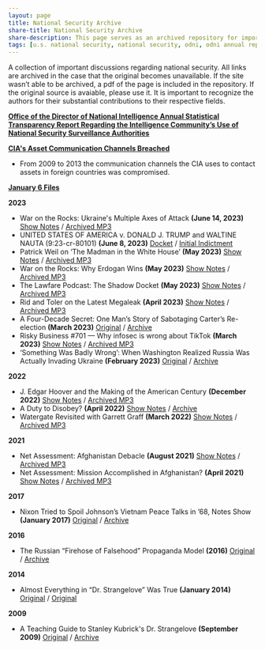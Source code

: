 ```yaml
---
layout: page
title: National Security Archive
share-title: National Security Archive
share-description: This page serves as an archived repository for important research into U.S. national security.
tags: [u.s. national security, national security, odni, odni annual report, odni national security, national security archive]
---
```


A collection of important discussions regarding national security. All links are archived in the case that the original becomes unavailable. If the site wasn’t able to be archived, a pdf of the page is included in the repository. If the original source is avaiable, please use it. It is important to recognize the authors for their substantial contributions to their respective fields.


**[Office of the Director of National Intelligence Annual Statistical Transparency Report Regarding the Intelligence Community’s Use of National Security Surveillance Authorities](national-security/odni-annual-statistical-report.md)**

**[CIA's Asset Communication Channels Breached](national-security/cia-asset-communication-channels-breached.md)**
- From 2009 to 2013 the communication channels the CIA uses to contact assets in foreign countries was compromised.

**[January 6 Files](national-security/january6.md)**

**2023**
- War on the Rocks: Ukraine's Multiple Axes of Attack **(June 14, 2023)** [Show Notes](https://web.archive.org/web/20230615012458/https://warontherocks.libsyn.com/ukraines-multiple-axes-of-attack) / [Archived MP3](https://web.archive.org/web/20230621031948/https://content.libsyn.com/p/c/c/0/cc0a36d28de4bc43/WOTR_June_13_V2.mp3?c_id=154073211&cs_id=154073211&response-content-type=audio%2Fmpeg&Expires=1687320227&Signature=M9dn0qfHJT~k99mseprweeR-I4UafXe8~iz8EhSAb8mr2jRjNnWul0dK6pdYWyAIQsN7r-ths4T3HP1-vTDTPAoQn11VYPVxpqjOHTghxMpmiGtTQzOaudvbEk9izT~Zh~HPL1tO6~775psTs2PSj0Z5iUcs-jFX4s8vcthOMAOycQk7dkQxATvVNdA2nZv1EmFgody48t77cXsFeZQ2RxAfnMngT~iX3WtTcj48bMbTe4y8GgMNhgOccmto3jwzSWrSoPBNLt2Hep7-pqCNdX3IjrR-AD8T0Q45sTI3WIQstte44wZjxmNU8nfL0y9ZLRAlsUJTvmzCQy77v1VbFg__&Key-Pair-Id=K1YS7LZGUP96OI)
- UNITED STATES OF AMERICA v. DONALD J. TRUMP and WALTINE NAUTA (9:23-cr-80101) **(June 8, 2023)** [Docket](https://www.courtlistener.com/docket/67490070/united-states-v-trump/#entry-23) / [Initial Indictment](https://web.archive.org/web/20230616193158/https://storage.courtlistener.com/recap/gov.uscourts.flsd.648653/gov.uscourts.flsd.648653.3.0_8.pdf)
- Patrick Weil on ‘The Madman in the White House’ **(May 2023)** [Show Notes](https://shows.acast.com/lawfare/episodes/patrick-weil-on-the-madman-in-the-white-house) / [Archived MP3](https://web.archive.org/web/20230620214543/https://stitcher2.acast.com/livestitches/5f0bbae43ab5c68e9f96ee43a9b0ff74.mp3?aid=6467c36503f4220011aabc62&chid=db70e2ba-3685-51cc-a106-97ac84d5ae4e&ci=jp39z3SnRWo4r9T2dmhT22IhHjR01j6ds0D8m01iTMt-W3V1mC4VqA%3D%3D&pf=embed&sv=sphinx%401.162.1&uid=65450be27c9772c1470e22ac87b455da&Expires=1687309228913&Key-Pair-Id=K38CTQXUSD0VVB&Signature=KboSKzSvS8sPYeNwCkhfKQui1T0fz81sWrB2n7kXzFrdYzUGEfHFSVHGLEmsml4YYxKTY-G649oOG7xLEms~TVUY04s9-Fsk9KhvOCnxTovwpfy1UwKDSIaoJkuGuM4LzEQIb7DB5YkP6cEkX6jXg1uOdOeTmDT1hmH1F84sh5nMrLmvqXxP0TcvoLAb4XKRbZUjMv5VLHo4SQWBTPv2dQvz35Rj-dSyPF8-u~CfVEpAGbSjQ9GDFXdYalq3MZMrReWjZAYT1XsP0EavFRYEqdA7G9Rv-9XtpZGbhqfd1itEX7qvocTLnPekHzngo2ulyRWyogJIprE73wwSzQm8dA__)
- War on the Rocks: Why Erdogan Wins **(May 2023)** [Show Notes](https://warontherocks.libsyn.com/why-erdogan-wins) / [Archived MP3](https://web.archive.org/web/20230621022127/https://content.libsyn.com/p/4/3/9/439ea6eeb53d4a68/WOTR_May_17_Turkey_V3.mp3?c_id=152325006&cs_id=152325006&response-content-type=audio%2Fmpeg&Expires=1687317314&Signature=Wax798pkNfDEVjTQS7R-dQ~f7MhObtvpdbLhPhLzVgORbFRhPhw6k8xmuzE8JNxaeEMGps9ZIzvF~NHyYCWBXbqpqiWyj9of8br~AtxAAu5-9eW~tCGt-A3YPNq6Kwm48yBDuRr2vtMF~2EJGGzcVglDQ0UIQrOKesE6GnSCBZGx6W923hSuqhLaM4aoczF2b82wgRhVOo69fISO-PkkNjHY95pBeegmzaUxlFfHPm2h7LvppYOA8rvtHYP22TGRuFUaFOul2QWnG55R8tjUmGa8Bdra14GQ4ps68dcN1anwAnw0aa7nQrUmZOzZt3rdVypqs5Y~B3Kq2wtnZeGwsA__&Key-Pair-Id=K1YS7LZGUP96OI)
- The Lawfare Podcast: The Shadow Docket **(May 2023)** [Show Notes](https://www.lawfareblog.com/lawfare-podcast-shadow-docket) / [Archived MP3](https://web.archive.org/web/20230621022423/https://stitcher2.acast.com/livestitches/27e6b2c0cba07eaf6c6230b9078b5a9a.mp3?aid=6462e9f38aa02800119bce6a&chid=db70e2ba-3685-51cc-a106-97ac84d5ae4e&ci=5Df8hMw6Gq0Bz0gRTieSymacB6cc1tRLRvHoKTB1o8UrQgUdx57oZQ%3D%3D&pf=embed&sv=sphinx%401.162.1&uid=98cde81bbd5707732fb365ac793ecc53&Expires=1687325918836&Key-Pair-Id=K38CTQXUSD0VVB&Signature=HbNKq0ur8iPrHJSKkbHzZJ-vlFk0FPps0-6UGeU4Lel6tmp6Yt4YP5cjuvZ2DBL7TB6JwfZbXJVdypQEpZNz6huC7UlIzG4pl4gKTtk-yE28jrxqhbKzWiclkzBWxdo92JhbZv21QgL5yilPYygX15qo~5YTT2A8brJ6ZBmFcWULg4MznB5x73C0HqLHu5V7ccVpSuSnAybstNh0GzFWCcBRFzJePJdHjBR6gmbE4tNFIHvzHyFh0FxoUvC7WSFP8Uk5EptsU~SNnPuSLJC94OwWU0Gd0md1Q-kkUmWQuOSwN5FasIIsxkZZWW2y~uzRYUysLxqLlE9EIsl1sOE0oA__)
- Rid and Toler on the Latest Megaleak **(April 2023)** [Show Notes](https://shows.acast.com/lawfare/episodes/rid-and-toler-on-the-latest-megaleak) / [Archived MP3](https://web.archive.org/web/20230620213124/https://stitcher2.acast.com/livestitches/fcf697d244ee2987dbb7371f10dc992c.mp3?aid=6435e4fd9f37ad00103d225a&chid=db70e2ba-3685-51cc-a106-97ac84d5ae4e&ci=eVLXQRQ2EjO1M-RpXSY7WtvOggfeOuIcdH7bLjbvJMFgbkc8g7NcKA%3D%3D&pf=embed&sv=sphinx%401.162.1&uid=37e27899ad7b0daa984a4f9ae8a60ece&Expires=1687308336562&Key-Pair-Id=K38CTQXUSD0VVB&Signature=T-oFbQ8153MW9wzCugp4slVjdcwPgdwmhnOqzH7BIG8oPLTRhScItyuUR1oOJCYQgHkJUGYfrNxd-kh5Le7Uf6Sb4ZOfD5yKiQgywBiFWFl2iJQ1R09DkAGuf3v03Md9najY5AQ7ux3-PFUcsyLaYk~iMwVHsjX92m6GAe8L~q6JJtTnNs~UMpZOBDjdGX-zLGXgOdTED2FTMiYPWto7IROIAqyMlSzII5CEXaHT87gdGFW3Aib8r9KkuxpBBSe8APDdX1NOX1egmsHiRfZeZG4Pwqecch9OMWgM~sQ~8VORDOKVdNGgeRmGLtPwgpksTOVlFEsqM5j-SxVKl9bHvw__)
- A Four-Decade Secret: One Man’s Story of Sabotaging Carter’s Re-election **(March 2023)** [Original](https://www.nytimes.com/2023/03/18/us/politics/jimmy-carter-october-surprise-iran-hostages.html) / [Archive](https://archive.md/k8UDM)
- Risky Business #701 — Why infosec is wrong about TikTok **(March 2023)** [Show Notes](https://risky.biz/RB701) / [Archived MP3](https://web.archive.org/web/20230329140859/https://media3.risky.biz/RB701.mp3)
- ‘Something Was Badly Wrong’: When Washington Realized Russia Was Actually Invading Ukraine **(February 2023)** [Original](https://www.politico.com/news/magazine/2023/02/24/russia-ukraine-war-oral-history-00083757) / [Archive](https://archive.is/NJSsp)

**2022**
- J. Edgar Hoover and the Making of the American Century **(December 2022)** [Show Notes](https://shows.acast.com/lawfare/episodes/j-edgar-hoover-and-the-making-of-the-american-century) / [Archived MP3](https://web.archive.org/web/20230620214654/https://stitcher2.acast.com/livestitches/db5cdffe05669a4c9b8060754546b94c.mp3?aid=638ed0081a770900114bbd97&chid=db70e2ba-3685-51cc-a106-97ac84d5ae4e&ci=JGBMzKQNhSBVjqH70sTxOHYdoYWulpI7wlc3zzgkEVENvV3QloVwlQ%3D%3D&pf=rss&sv=sphinx%401.161.0&uid=6285d53211f6da9a722a6922ba6c9100&Expires=1685308522437&Key-Pair-Id=K38CTQXUSD0VVB&Signature=dc3vESeZ~N-V6rfM~neNiUkk-Cxl1ZHiHeEs~2gGeJBDNYW1ugTl6c7nzfYK~UxFj~nEzEpQm7iEgwXUym6x7dTnixdY-tt9IKs33kSCKDfJ3cVIIReU3Dxtc6zyBPQlrlXsB9IPCxz3uT5vQ04I-DTvAgBoI50i~1UxKPz7vOR62Iyv17So2R314wylPyUDIVrJKOqQVaBXUIia9typT5t6zl0DoKcSTcFhLnRvY4IpeAT7kVQg8m9O6PEYjJLj~OoJq0x0A-pS6U17gWcfQTP7pYt93kzD8owZXkYc7JM2RZpi7DjPzng6qD8FKDMIAPU3UpypWgFUWHLyQox2Lw__)
- A Duty to Disobey? **(April 2022)** [Show Notes](https://www.lawfareblog.com/duty-disobey) / [Archive](https://archive.ph/ssyvH)
- Watergate Revisited with Garrett Graff **(March 2022)** [Show Notes](https://shows.acast.com/lawfare/episodes/watergate-revisited-with-garrett-graff) / [Archived MP3](https://web.archive.org/web/20230620214813/https://stitcher2.acast.com/livestitches/49fba83b852c45d2aea227afc0b77bb2.mp3?aid=62280684b5a8a700128392e0&chid=db70e2ba-3685-51cc-a106-97ac84d5ae4e&ci=7r_DFlTSKM2sYL73NAHp-dSztQtLun1C8_AoIuQok8MeazfhiX8RIg%3D%3D&pf=embed&sv=sphinx%401.162.1&uid=128ef7aee61dd6e607dd76dde78de418&Expires=1687309365899&Key-Pair-Id=K38CTQXUSD0VVB&Signature=QrZykUgR7ddIkr5EbcPFn93AO4p6b~NHv8PeztG-m3c~hxwHxTF4f4~RyEh18YCB6~BguFaX8dmWATACQxW9oS8HeeLtN995ADHThHJ7-tkzkzjgarzhqWQXNWUED3IldTmcPXe0Tb2ucsQT5dCYEcFQxOYB-AZn68z2ktoySvMMNE8NH3CAjTl2cW4IhiPCdorBk6Lu1~EDrel~0CKYr84UeWUe3Tk9MV4RvDONitNg9DeP2bsaO8NAyhdX2C-46syV~uVy29OwnLqbG1oSa9Dgn3cHgqHf-7nYHwmOBX5p-dakujE08qrb7u3ty3oQRx1VQTnHWtITRhPkPUqmjQ__)

**2021**
- Net Assessment: Afghanistan Debacle **(August 2021)** [Show Notes](https://netassessment.libsyn.com/afghanistan-debacle) / [Archived MP3](https://web.archive.org/web/20230620215103/https://content.libsyn.com/p/a/b/f/abf99edcf62389b5/Net_Assessment_Aug_19_V2.mp3?c_id=109633808&cs_id=109633808&destination_id=808290&response-content-type=audio%2Fmpeg&Expires=1687303026&Signature=BNiOA6bucihTANZLUqMkn6b0TfJi6FzZN2PpZod5FPf36KwZjWZYGSaTZrnWvudgKzv3sQ56-qGV2EBKfo2WS~a03cbfzq9CnPQ28B~id2RcgZjk-04yxW7N~3NtqXWmqpAFiz~Rx~5A5i2YTXnAvRLcwYxBrKgG5393G4rR~e~-ntqGE0EFGb-CW0ogdaaL-aABkQUEtE0Fsyjv-uSr2hut7txNOQeAHlt-dK5AQesH0hkx6JkvAsVS~ADRQJ2RlWqQbCWbcSV7KrvORDI8vLrfPr~-ydMIRvwKQnQtLUozZzM5WY9SLXy6wxDJ23VIRDm1Xi9WXqeeDXyQCAlWgw__&Key-Pair-Id=K1YS7LZGUP96OI)
- Net Assessment: Mission Accomplished in Afghanistan? **(April 2021)** [Show Notes](https://netassessment.libsyn.com/mission-accomplished-in-afghanistan) / [Archived MP3](https://web.archive.org/web/20230620215230/https://content.libsyn.com/p/7/c/d/7cd9ce40cf42c028/Net_Assessment_65_20200429_Mix_6.mp3?c_id=102032411&cs_id=102032411&destination_id=808290&response-content-type=audio%2Fmpeg&Expires=1687302454&Signature=M5gKy8PUau~0Ich2mosJY~C-GT7Pd18-yUTpOPJn3YcXeQ-oTxe-sLcthF1s8ZAuxkbDL843zRJKZH-ufM~77Ai4TghpfMSFfI0G-XyWmuwUEOupX9FL4jEpqZCqLlqRm-gDOwPZ5DyIhjhwQVxzq8rCDIqB8hwA1lZce5nkF9Y4sNec5gRFcqaKsjxvM-dggfILlkVST1cghPTAiltNkO-gzD~1-pkLJS6r5OjXiBdO~EIEko2cz7aNkTqwdPpxI613~2t00r6wnjdsgKntkOP7MMXU5y3zMWcR92~Ewb51OGuZtkcTpL1vjEc8lbtc10R86Oi~gm--aMdByfiDYA__&Key-Pair-Id=K1YS7LZGUP96OI)

**2017**
- Nixon Tried to Spoil Johnson’s Vietnam Peace Talks in ’68, Notes Show **(January 2017)** [Original](https://www.nytimes.com/2017/01/02/us/politics/nixon-tried-to-spoil-johnsons-vietnam-peace-talks-in-68-notes-show.html) / [Archive](https://archive.ph/LsOKr)

**2016**
- The Russian “Firehose of Falsehood” Propaganda Model **(2016)** [Original](https://www.rand.org/pubs/perspectives/PE198.html) / [Archive](https://archive.md/NVoXf)

**2014**
- Almost Everything in “Dr. Strangelove” Was True **(January 2014)** [Original](http://www.newyorker.com/news/news-desk/almost-everything-in-dr-strangelove-was-true) / [Original](https://archive.md/CEaWp)

**2009**
- A Teaching Guide to Stanley Kubrick's Dr. Strangelove **(September 2009)** [Original](https://www3.nd.edu/~dlindley/handouts/strangelovenotes.html) / [Archive](https://archive.md/9vw62)
